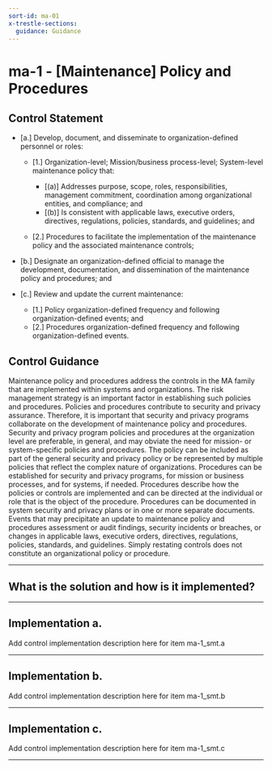```yaml
---
sort-id: ma-01
x-trestle-sections:
  guidance: Guidance
---
```


# ma-1 - \[Maintenance\] Policy and Procedures

## Control Statement

- \[a.\] Develop, document, and disseminate to organization-defined personnel or roles:

  - \[1.\] Organization-level; Mission/business process-level; System-level maintenance policy that:

    - \[(a)\] Addresses purpose, scope, roles, responsibilities, management commitment, coordination among organizational entities, and compliance; and
    - \[(b)\] Is consistent with applicable laws, executive orders, directives, regulations, policies, standards, and guidelines; and

  - \[2.\] Procedures to facilitate the implementation of the maintenance policy and the associated maintenance controls;

- \[b.\] Designate an organization-defined official to manage the development, documentation, and dissemination of the maintenance policy and procedures; and

- \[c.\] Review and update the current maintenance:

  - \[1.\] Policy organization-defined frequency and following organization-defined events; and
  - \[2.\] Procedures organization-defined frequency and following organization-defined events.

## Control Guidance

Maintenance policy and procedures address the controls in the MA family that are implemented within systems and organizations. The risk management strategy is an important factor in establishing such policies and procedures. Policies and procedures contribute to security and privacy assurance. Therefore, it is important that security and privacy programs collaborate on the development of maintenance policy and procedures. Security and privacy program policies and procedures at the organization level are preferable, in general, and may obviate the need for mission- or system-specific policies and procedures. The policy can be included as part of the general security and privacy policy or be represented by multiple policies that reflect the complex nature of organizations. Procedures can be established for security and privacy programs, for mission or business processes, and for systems, if needed. Procedures describe how the policies or controls are implemented and can be directed at the individual or role that is the object of the procedure. Procedures can be documented in system security and privacy plans or in one or more separate documents. Events that may precipitate an update to maintenance policy and procedures assessment or audit findings, security incidents or breaches, or changes in applicable laws, executive orders, directives, regulations, policies, standards, and guidelines. Simply restating controls does not constitute an organizational policy or procedure.

______________________________________________________________________

## What is the solution and how is it implemented?

<!-- Please leave this section blank and enter implementation details in the parts below. -->

______________________________________________________________________

## Implementation a.

Add control implementation description here for item ma-1_smt.a

______________________________________________________________________

## Implementation b.

Add control implementation description here for item ma-1_smt.b

______________________________________________________________________

## Implementation c.

Add control implementation description here for item ma-1_smt.c

______________________________________________________________________
